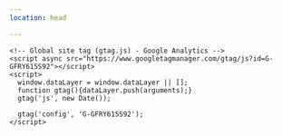 ```yaml
---
location: head

---
```

<!-- Google Tag Manager -->
<script>(function(w,d,s,l,i){w\[l\]=w\[l\]||\[\];w\[l\].push({'gtm.start':
new Date().getTime(),event:'gtm.js'});var f=d.getElementsByTagName(s)\[0\],
j=d.createElement(s),dl=l!='dataLayer'?'&l='+l:'';j.async=true;j.src=
'https://www.googletagmanager.com/gtm.js?id='+i+dl;f.parentNode.insertBefore(j,f);
})(window,document,'script','dataLayer','GTM-KQTGWHB');</script>
<!-- End Google Tag Manager -->

    <!-- Global site tag (gtag.js) - Google Analytics -->
    <script async src="https://www.googletagmanager.com/gtag/js?id=G-GFRY615S92"></script>
    <script>
      window.dataLayer = window.dataLayer || [];
      function gtag(){dataLayer.push(arguments);}
      gtag('js', new Date());
    
      gtag('config', 'G-GFRY615S92');
    </script>
